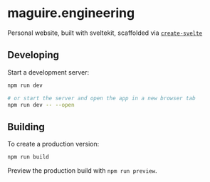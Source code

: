 # maguire.engineering

Personal website, built with sveltekit, scaffolded via [`create-svelte`](https://github.com/sveltejs/kit/tree/master/packages/create-svelte)

## Developing

Start a development server:

```bash
npm run dev

# or start the server and open the app in a new browser tab
npm run dev -- --open
```

## Building

To create a production version:

```bash
npm run build
```

Preview the production build with `npm run preview`.
